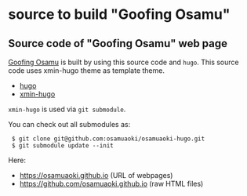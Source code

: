 # source to build "Goofing Osamu"

## Source code of "Goofing Osamu" web page

[Goofing Osamu](https://osamuaoki.github.io) is built by using this source code
and `hugo`.  This source code uses xmin-hugo theme as template theme.

  * [hugo](https://gohugo.io/)
  * [xmin-hugo](https://github.com/yihui/hugo-xmin)

`xmin-hugo` is used via `git submodule`.

You can check out all submodules as:

```
 $ git clone git@github.com:osamuaoki/osamuaoki-hugo.git
 $ git submodule update --init
```

Here:

  * https://osamuaoki.github.io (URL of webpages)
  * https://github.com/osamuaoki.github.io (raw HTML files)


